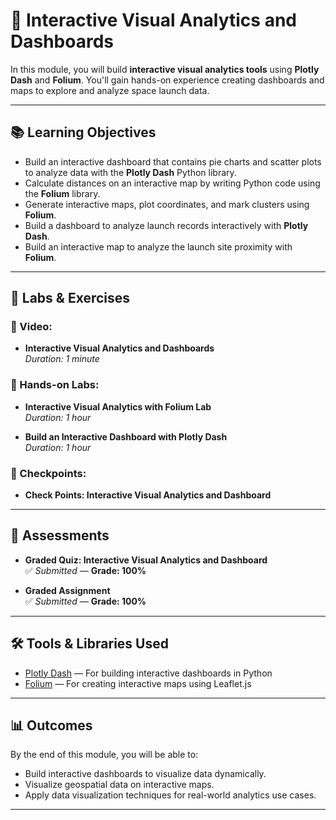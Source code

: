 # 🚀 Interactive Visual Analytics and Dashboards

In this module, you will build **interactive visual analytics tools** using **Plotly Dash** and **Folium**. You'll gain hands-on experience creating dashboards and maps to explore and analyze space launch data.

---

## 📚 Learning Objectives

- Build an interactive dashboard that contains pie charts and scatter plots to analyze data with the **Plotly Dash** Python library.
- Calculate distances on an interactive map by writing Python code using the **Folium** library.
- Generate interactive maps, plot coordinates, and mark clusters using **Folium**.
- Build a dashboard to analyze launch records interactively with **Plotly Dash**.
- Build an interactive map to analyze the launch site proximity with **Folium**.

---

## 🧪 Labs & Exercises

### 🎥 Video:
- **Interactive Visual Analytics and Dashboards**  
  *Duration: 1 minute*

### 🧪 Hands-on Labs:
- **Interactive Visual Analytics with Folium Lab**  
  *Duration: 1 hour*

- **Build an Interactive Dashboard with Plotly Dash**  
  *Duration: 1 hour*

### 📍 Checkpoints:
- **Check Points: Interactive Visual Analytics and Dashboard**

---

## 📝 Assessments

- **Graded Quiz: Interactive Visual Analytics and Dashboard**  
  ✅ *Submitted* — **Grade: 100%**

- **Graded Assignment**  
  ✅ *Submitted* — **Grade: 100%**

---

## 🛠️ Tools & Libraries Used

- [Plotly Dash](https://dash.plotly.com/) — For building interactive dashboards in Python  
- [Folium](https://python-visualization.github.io/folium/) — For creating interactive maps using Leaflet.js  

---

## 📊 Outcomes

By the end of this module, you will be able to:

- Build interactive dashboards to visualize data dynamically.
- Visualize geospatial data on interactive maps.
- Apply data visualization techniques for real-world analytics use cases.

---
